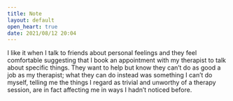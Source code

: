 ```yaml
---
title: Note
layout: default
open_heart: true
date: 2021/08/12 20:04
---
```


I like it when I talk to friends about personal feelings and they feel comfortable suggesting that I book an appointment with my therapist to talk about specific things. They want to help but know they can’t do as good a job as my therapist; what they can do instead was something I can’t do myself, telling me the things I regard as trivial and unworthy of a therapy session, are in fact affecting me in ways I hadn’t noticed before.
